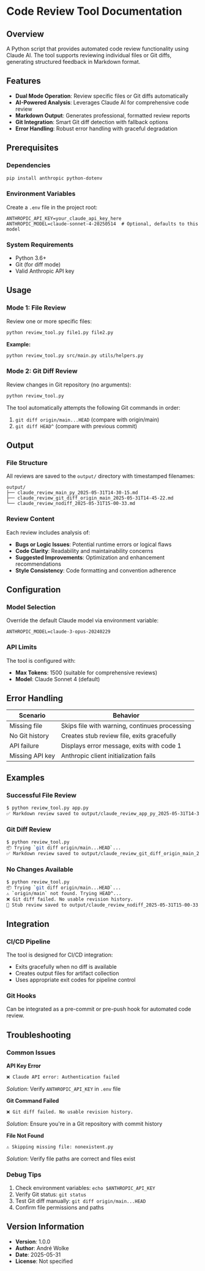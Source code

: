 <!--
This documentation was auto-generated by Claude on 2025-05-31T15-52-15.
Source file: ./tools/claude_review.py
-->

# Code Review Tool Documentation

## Overview

A Python script that provides automated code review functionality using Claude AI. The tool supports reviewing individual files or Git diffs, generating structured feedback in Markdown format.

## Features

- **Dual Mode Operation**: Review specific files or Git diffs automatically
- **AI-Powered Analysis**: Leverages Claude AI for comprehensive code review
- **Markdown Output**: Generates professional, formatted review reports
- **Git Integration**: Smart Git diff detection with fallback options
- **Error Handling**: Robust error handling with graceful degradation

## Prerequisites

### Dependencies

```bash
pip install anthropic python-dotenv
```

### Environment Variables

Create a `.env` file in the project root:

```env
ANTHROPIC_API_KEY=your_claude_api_key_here
ANTHROPIC_MODEL=claude-sonnet-4-20250514  # Optional, defaults to this model
```

### System Requirements

- Python 3.6+
- Git (for diff mode)
- Valid Anthropic API key

## Usage

### Mode 1: File Review

Review one or more specific files:

```bash
python review_tool.py file1.py file2.py
```

**Example:**
```bash
python review_tool.py src/main.py utils/helpers.py
```

### Mode 2: Git Diff Review

Review changes in Git repository (no arguments):

```bash
python review_tool.py
```

The tool automatically attempts the following Git commands in order:
1. `git diff origin/main...HEAD` (compare with origin/main)
2. `git diff HEAD^` (compare with previous commit)

## Output

### File Structure

All reviews are saved to the `output/` directory with timestamped filenames:

```
output/
├── claude_review_main_py_2025-05-31T14-30-15.md
├── claude_review_git_diff_origin_main_2025-05-31T14-45-22.md
└── claude_review_nodiff_2025-05-31T15-00-33.md
```

### Review Content

Each review includes analysis of:

- **Bugs or Logic Issues**: Potential runtime errors or logical flaws
- **Code Clarity**: Readability and maintainability concerns  
- **Suggested Improvements**: Optimization and enhancement recommendations
- **Style Consistency**: Code formatting and convention adherence

## Configuration

### Model Selection

Override the default Claude model via environment variable:

```env
ANTHROPIC_MODEL=claude-3-opus-20240229
```

### API Limits

The tool is configured with:
- **Max Tokens**: 1500 (suitable for comprehensive reviews)
- **Model**: Claude Sonnet 4 (default)

## Error Handling

| Scenario | Behavior |
|----------|----------|
| Missing file | Skips file with warning, continues processing |
| No Git history | Creates stub review file, exits gracefully |
| API failure | Displays error message, exits with code 1 |
| Missing API key | Anthropic client initialization fails |

## Examples

### Successful File Review
```bash
$ python review_tool.py app.py
✅ Markdown review saved to output/claude_review_app_py_2025-05-31T14-30-15.md
```

### Git Diff Review
```bash
$ python review_tool.py
📦 Trying `git diff origin/main...HEAD`...
✅ Markdown review saved to output/claude_review_git_diff_origin_main_2025-05-31T14-45-22.md
```

### No Changes Available
```bash
$ python review_tool.py
📦 Trying `git diff origin/main...HEAD`...
⚠️ `origin/main` not found. Trying HEAD^...
❌ Git diff failed. No usable revision history.
📝 Stub review saved to output/claude_review_nodiff_2025-05-31T15-00-33.md
```

## Integration

### CI/CD Pipeline

The tool is designed for CI/CD integration:

- Exits gracefully when no diff is available
- Creates output files for artifact collection
- Uses appropriate exit codes for pipeline control

### Git Hooks

Can be integrated as a pre-commit or pre-push hook for automated code review.

## Troubleshooting

### Common Issues

**API Key Error**
```bash
❌ Claude API error: Authentication failed
```
*Solution*: Verify `ANTHROPIC_API_KEY` in `.env` file

**Git Command Failed**
```bash
❌ Git diff failed. No usable revision history.
```
*Solution*: Ensure you're in a Git repository with commit history

**File Not Found**
```bash
⚠️ Skipping missing file: nonexistent.py
```
*Solution*: Verify file paths are correct and files exist

### Debug Tips

1. Check environment variables: `echo $ANTHROPIC_API_KEY`
2. Verify Git status: `git status`
3. Test Git diff manually: `git diff origin/main...HEAD`
4. Confirm file permissions and paths

## Version Information

- **Version**: 1.0.0
- **Author**: André Wolke  
- **Date**: 2025-05-31
- **License**: Not specified